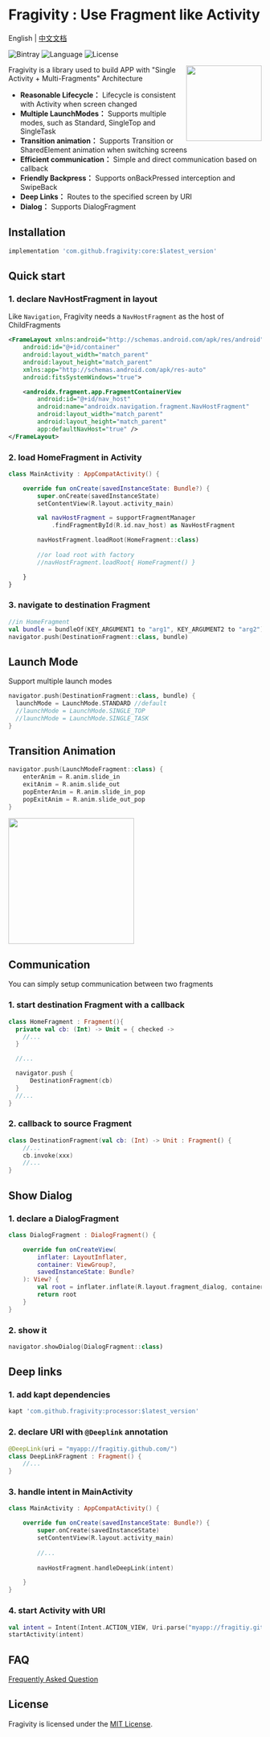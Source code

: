 # Fragivity  :  Use Fragment like Activity

English | [中文文档](https://github.com/vitaviva/fragivity/blob/master/README_zh.md)

![Bintray](https://img.shields.io/bintray/v/vitaviva/maven/core)  ![Language](https://img.shields.io/badge/language-kotlin-green.svg)  ![License](https://img.shields.io/badge/License-MIT-blue.svg)

<img src="app/src/main/res/drawable-v24/ic_launcher.png" width=150 align=right>

Fragivity is a library used to build APP with "Single Activity + Multi-Fragments" Architecture

- **Reasonable Lifecycle：** Lifecycle is consistent with Activity when screen changed
- **Multiple LaunchModes：** Supports multiple modes, such as Standard, SingleTop and SingleTask
- **Transition animation：** Supports Transition or SharedElement animation when switching screens
- **Efficient communication：** Simple and direct communication based on callback
- **Friendly Backpress：** Supports onBackPressed interception and SwipeBack
- **Deep Links：** Routes to the specified screen by URI
- **Dialog：** Supports DialogFragment

## Installation

```groovy
implementation 'com.github.fragivity:core:$latest_version'
```

## Quick start

### 1. declare NavHostFragment in layout
Like `Navigation`, Fragivity needs a `NavHostFragment` as the host of ChildFragments

```xml
<FrameLayout xmlns:android="http://schemas.android.com/apk/res/android"
    android:id="@+id/container"
    android:layout_width="match_parent"
    android:layout_height="match_parent"
    xmlns:app="http://schemas.android.com/apk/res-auto"
    android:fitsSystemWindows="true">

    <androidx.fragment.app.FragmentContainerView
        android:id="@+id/nav_host"
        android:name="androidx.navigation.fragment.NavHostFragment"
        android:layout_width="match_parent"
        android:layout_height="match_parent"
        app:defaultNavHost="true" />
</FrameLayout>
```

### 2. load HomeFragment in Activity
```kotlin
class MainActivity : AppCompatActivity() {

    override fun onCreate(savedInstanceState: Bundle?) {
        super.onCreate(savedInstanceState)
        setContentView(R.layout.activity_main)

        val navHostFragment = supportFragmentManager
            .findFragmentById(R.id.nav_host) as NavHostFragment

        navHostFragment.loadRoot(HomeFragment::class)
        
        //or load root with factory
        //navHostFragment.loadRoot{ HomeFragment() }

    }
}
```
### 3. navigate to destination Fragment 
```kotlin
//in HomeFragment
val bundle = bundleOf(KEY_ARGUMENT1 to "arg1", KEY_ARGUMENT2 to "arg2")
navigator.push(DestinationFragment::class, bundle)
```

## Launch Mode
Support multiple launch modes
```kotlin
navigator.push(DestinationFragment::class, bundle) {
  launchMode = LaunchMode.STANDARD //default
  //launchMode = LaunchMode.SINGLE_TOP
  //launchMode = LaunchMode.SINGLE_TASK
}
```

## Transition Animation
```kotlin
navigator.push(LaunchModeFragment::class) {
    enterAnim = R.anim.slide_in
    exitAnim = R.anim.slide_out
    popEnterAnim = R.anim.slide_in_pop
    popExitAnim = R.anim.slide_out_pop
}
```
<img src="screenshot/transition.gif" width=250 >


## Communication
You can simply setup communication between two fragments
### 1. start destination Fragment with a callback
```kotlin
class HomeFragment : Fragment(){
  private val cb: (Int) -> Unit = { checked ->
    //...
  }

  //...

  navigator.push {
      DestinationFragment(cb)
  }
  //...
}
```
### 2. callback to source Fragment
```kotlin
class DestinationFragment(val cb: (Int) -> Unit : Fragment() {
    //...
    cb.invoke(xxx)
    //...
}

```


## Show Dialog
### 1. declare a DialogFragment
```kotlin
class DialogFragment : DialogFragment() {

    override fun onCreateView(
        inflater: LayoutInflater,
        container: ViewGroup?,
        savedInstanceState: Bundle?
    ): View? {
        val root = inflater.inflate(R.layout.fragment_dialog, container, false)
        return root
    }
}
```
### 2. show it
```kotlin
navigator.showDialog(DialogFragment::class)
```




## Deep links

### 1. add kapt dependencies
 ```groovy
kapt 'com.github.fragivity:processor:$latest_version'
```

### 2. declare URI with `@Deeplink` annotation
```kotlin
@DeepLink(uri = "myapp://fragitiy.github.com/")
class DeepLinkFragment : Fragment() {
    //...
}
```

### 3. handle intent in MainActivity
```kotlin
class MainActivity : AppCompatActivity() {

    override fun onCreate(savedInstanceState: Bundle?) {
        super.onCreate(savedInstanceState)
        setContentView(R.layout.activity_main)
        
        //...
        
        navHostFragment.handleDeepLink(intent)

    }
}
```

### 4. start Activity with URI

```kotlin
val intent = Intent(Intent.ACTION_VIEW, Uri.parse("myapp://fragitiy.github.com/"))
startActivity(intent)
```

## FAQ
[Frequently Asked Question](https://github.com/vitaviva/fragivity/blob/master/FAQ.md)

## License
Fragivity is licensed under the [MIT License](LICENSE).

